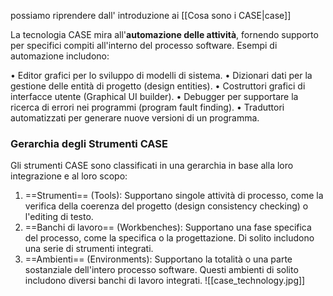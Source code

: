 possiamo riprendere dall' introduzione ai [[Cosa sono i CASE|case]]


La tecnologia CASE mira all'**automazione delle attività**, fornendo supporto per specifici compiti all'interno del processo software. Esempi di automazione includono:

• Editor grafici per lo sviluppo di modelli di sistema.
• Dizionari dati per la gestione delle entità di progetto (design entities).
• Costruttori grafici di interfacce utente (Graphical UI builder).
• Debugger per supportare la ricerca di errori nei programmi (program fault finding).
• Traduttori automatizzati per generare nuove versioni di un programma.


### Gerarchia degli Strumenti CASE

Gli strumenti CASE sono classificati in una gerarchia in base alla loro integrazione e al loro scopo:
1. ==Strumenti== (Tools): Supportano singole attività di processo, come la verifica della coerenza del progetto (design consistency checking) o l'editing di testo.
2. ==Banchi di lavoro== (Workbenches): Supportano una fase specifica del processo, come la specifica o la progettazione. Di solito includono una serie di strumenti integrati.
3. ==Ambienti== (Environments): Supportano la totalità o una parte sostanziale dell'intero processo software. Questi ambienti di solito includono diversi banchi di lavoro integrati.
![[case_technology.jpg]]